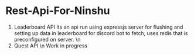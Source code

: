 # Rest-Api-For-Ninshu

1. Leaderboard API
  Its an api run using expressjs server for flushing and setting up data in leaderboard for discord bot to fetch, uses redis that is preconfigured on server. \n
2. Quest API \n
  Work in progress
